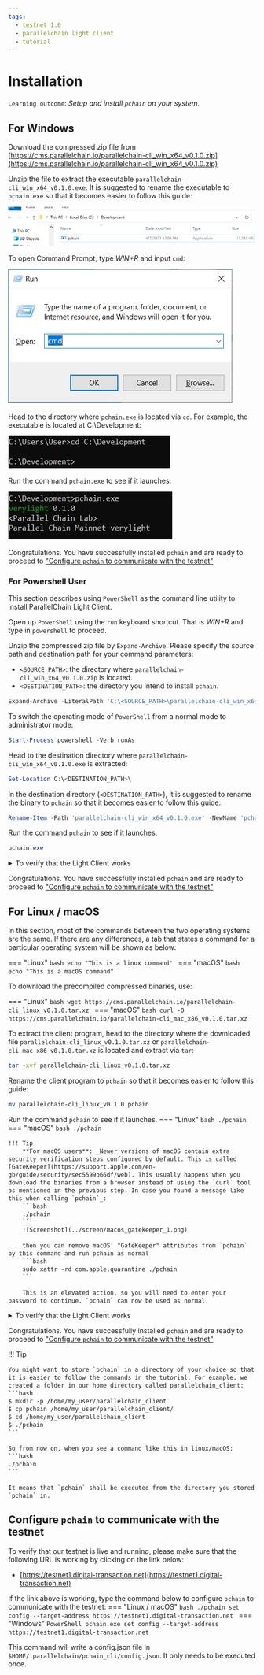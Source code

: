 ```yaml
---
tags:
  - testnet 1.0
  - parallelchain light client
  - tutorial
---
```


# Installation

`Learning outcome`: _Setup and install `pchain` on your system._

## For Windows 

Download the compressed zip file from [https://cms.parallelchain.io/parallelchain-cli_win_x64_v0.1.0.zip](https://cms.parallelchain.io/parallelchain-cli_win_x64_v0.1.0.zip)

Unzip the file to extract the executable `parallelchain-cli_win_x64_v0.1.0.exe`. It is suggested to rename the executable to `pchain.exe` so that it becomes easier to follow this guide:

![Screenshot](../screen/win_install_1.png)

To open Command Prompt, type *WIN+R* and input `cmd`:

![Screenshot](../screen/win_install_2.png)

Head to the directory where `pchain.exe` is located via `cd`. For example, the executable is located at C:\Development:

![Screenshot](../screen/win_install_3.png)

Run the command `pchain.exe` to see if it launches:

![Screenshot](../screen/win_install_4.png)

Congratulations. You have successfully installed `pchain` and are ready to proceed to ["Configure `pchain` to communicate with the testnet"](#configure-pchain-to-communicate-with-the-testnet)

### For Powershell User

This section describes using `PowerShell` as the command line utility to install ParallelChain Light Client. 

Open up `PowerShell` using the `run` keyboard shortcut. That is *WIN+R* and type in `powershell` to proceed. 

Unzip the compressed zip file by `Expand-Archive`. Please specify the source path and destination path for your command parameters:

-  `<SOURCE_PATH>`: the directory where `parallelchain-cli_win_x64_v0.1.0.zip` is located.
-  `<DESTINATION_PATH>`: the directory you intend to install `pchain`. 

```PowerShell
Expand-Archive -LiteralPath 'C:\<SOURCE_PATH>\parallelchain-cli_win_x64_v0.1.0.zip' -DestinationPath 'C:\<DESTINATION_PATH>\parallelchain-cli_win_x64_v0.1.0.exe'
```

To switch the operating mode of `PowerShell` from a normal mode to administrator mode:
```PowerShell
Start-Process powershell -Verb runAs
```

Head to the destination directory where `parallelchain-cli_win_x64_v0.1.0.exe` is extracted:
```PowerShell
Set-Location C:\<DESTINATION_PATH>\
```

In the destination directory (`<DESTINATION_PATH>`), it is suggested to rename the binary to `pchain` so that it becomes easier to follow this guide:
```PowerShell
Rename-Item -Path 'parallelchain-cli_win_x64_v0.1.0.exe' -NewName 'pchain.exe'
```

Run the command `pchain` to see if it launches.
```PowerShell
pchain.exe
```
<details>
  <summary>To verify that the Light Client works</summary>
    pchain is now an executable from anywhere on your system
    ```bash
    verylight 0.1.0
    <Parallel Chain Lab>
    Parallel Chain Mainnet verylight
    ```
</details>

Congratulations. You have successfully installed `pchain` and are ready to proceed to ["Configure `pchain` to communicate with the testnet"](#configure-pchain-to-communicate-with-the-testnet)

## For Linux / macOS

In this section, most of the commands between the two operating systems are the same. If there are any differences, a
tab that states a command for a particular operating system will be shown as below:

=== "Linux"
    ```bash
    echo "This is a linux command"
    ```
=== "macOS"
    ```bash
    echo "This is a macOS command"
    ```

To download the precompiled compressed binaries, use:

=== "Linux"
    ```bash
    wget https://cms.parallelchain.io/parallelchain-cli_linux_v0.1.0.tar.xz
    ```
=== "macOS"
    ```bash
    curl -O https://cms.parallelchain.io/parallelchain-cli_mac_x86_v0.1.0.tar.xz
    ```

To extract the client program, head to the directory where the downloaded file `parallelchain-cli_linux_v0.1.0.tar.xz` or  `parallelchain-cli_mac_x86_v0.1.0.tar.xz` is located and extract via `tar`:
```bash
tar -xvf parallelchain-cli_linux_v0.1.0.tar.xz 
```

Rename the client program to `pchain` so that it becomes easier to follow this guide:
```bash
mv parallelchain-cli_linux_v0.1.0 pchain
```

Run the command `pchain` to see if it launches.
=== "Linux"
    ```bash
    ./pchain
    ```
=== "macOS"
    ```bash
    ./pchain
    ```

    !!! Tip
        **For macOS users**: _Newer versions of macOS contain extra security verification steps configured by default. This is called [GateKeeper](https://support.apple.com/en-gb/guide/security/sec5599b66df/web). This usually happens when you download the binaries from a browser instead of using the `curl` tool as mentioned in the previous step. In case you found a message like this when calling `pchain`_:
        ```bash
        ./pchain
        ```
        ![Screenshot](../screen/macos_gatekeeper_1.png)

        then you can remove macOS' "GateKeeper" attributes from `pchain` by this command and run pchain as normal
        ```bash
        sudo xattr -rd com.apple.quarantine ./pchain
        ```

        This is an elevated action, so you will need to enter your password to continue. `pchain` can now be used as normal.

<details>
  <summary>To verify that the Light Client works</summary>
    ```bash
    verylight 0.1.0
    <Parallel Chain Lab>
    Parallel Chain Mainnet verylight
    ```
</details>

Congratulations. You have successfully installed `pchain` and are ready to proceed to ["Configure `pchain` to communicate with the testnet"](#configure-pchain-to-communicate-with-the-testnet)

!!! Tip

    You might want to store `pchain` in a directory of your choice so that it is easier to follow the commands in the tutorial. For example, we created a folder in our home directory called parallelchain_client:
    ```bash
    $ mkdir -p /home/my_user/parallelchain_client
    $ cp pchain /home/my_user/parallelchain_client/
    $ cd /home/my_user/parallelchain_client
    $ ./pchain
    ```

    So from now on, when you see a command like this in linux/macOS:
    ```bash
    ./pchain
    ```

    It means that `pchain` shall be executed from the directory you stored `pchain` in.


## Configure `pchain` to communicate with the testnet

To verify that our testnet is live and running, please make sure that the following URL is working by clicking on the link below:

* [https://testnet1.digital-transaction.net](https://testnet1.digital-transaction.net) 


If the link above is working, type the command below to configure `pchain` to communicate with the testnet:
=== "Linux / macOS"
    ```bash
    ./pchain set config --target-address https://testnet1.digital-transaction.net
    ```
=== "Windows"
    ```PowerShell
    pchain.exe set config --target-address https://testnet1.digital-transaction.net
    ```

This command will write a config.json file in `$HOME/.parallelchain/pchain_cli/config.json`. It only needs to be executed once.